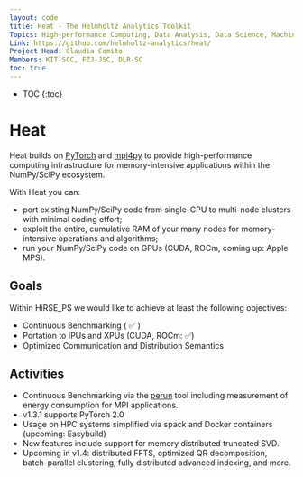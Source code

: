 ```yaml
---
layout: code
title: Heat - The Helmholtz Analytics Toolkit
Topics: High-performance Computing, Data Analysis, Data Science, Machine Learning, Distributed Tensors, Python, MPI, GPU, CUDA, ROCm
Link: https://github.com/helmholtz-analytics/heat/
Project Head: Claudia Comito
Members: KIT-SCC, FZJ-JSC, DLR-SC
toc: true
---
```


- TOC
{:toc}

# Heat

Heat builds on [PyTorch](https://pytorch.org/) and [mpi4py](https://mpi4py.readthedocs.io) to provide high-performance computing infrastructure for memory-intensive applications within the NumPy/SciPy ecosystem.


With Heat you can:
- port existing NumPy/SciPy code from single-CPU to multi-node clusters with minimal coding effort;
- exploit the entire, cumulative RAM of your many nodes for memory-intensive operations and algorithms;
- run your NumPy/SciPy code on GPUs (CUDA, ROCm, coming up: Apple MPS).

## Goals

Within HiRSE_PS we would like to achieve at least the following objectives:

* Continuous Benchmarking ( :white_check_mark: )
* Portation to IPUs and XPUs (CUDA, ROCm: :white_check_mark:)
* Optimized Communication and Distribution Semantics

## Activities

* Continuous Benchmarking via the [perun](https://pypi.org/project/perun/) tool including measurement of energy consumption for MPI applications.
* v1.3.1 supports PyTorch 2.0
* Usage on HPC systems simplified via spack and Docker containers (upcoming: Easybuild)
* New features include support for memory distributed truncated SVD.
* Upcoming in v1.4: distributed FFTS, optimized QR decomposition, batch-parallel clustering, fully distributed advanced indexing, and more.

